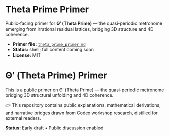 # Theta Prime Primer

Public-facing primer for **Θ′ (Theta Prime)** — the quasi-periodic metronome emerging from irrational residual lattices, bridging 3D structure and 4D coherence.

- **Primer file:** [`theta_prime_primer.md`](./theta_prime_primer.md)
- **Status:** shell; full content coming soon
- **License:** MIT

# Θ′ (Theta Prime) Primer

This is a public primer on Θ′ (Theta Prime) — the quasi-periodic metronome bridging 3D structural unfolding and 4D coherence.

👉 This repository contains public explanations, mathematical derivations, and narrative bridges drawn from Codex workshop research, distilled for external readers.

**Status:** Early draft • Public discussion enabled 

